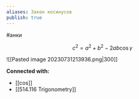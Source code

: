 ```yaml
---
aliases: Закон косинусов
publish: true
---
```

#анки

$$
c^2 = a^2 + b^2 - 2ab \cos \gamma
$$


![[Pasted image 20230731213936.png|300]]




**Connected with:**
- [[cos]]
- [[514.116 Trigonometry]]

